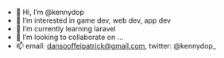 - 👋 Hi, I’m @kennydop
- 👀 I’m interested in game dev, web dev, app dev
- 🌱 I’m currently learning laravel
- 💞️ I’m looking to collaborate on ...
- 📫 email: dansooffeipatrick@gmail.com, twitter: @kennydop_

<!---
kennydop/kennydop is a ✨ special ✨ repository because its `README.md` (this file) appears on your GitHub profile.
You can click the Preview link to take a look at your changes.
--->
